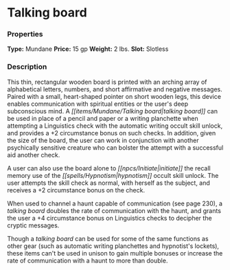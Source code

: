 ﻿---
Title: "Talking board"
Type: "Mundane"
Price: "15 gp"
Weight: "2 lbs."
Slot: "Slotless"
Description: |
  "This thin, rectangular wooden board is printed with an arching array of alphabetical letters, numbers, and short affirmative and negative messages. Paired with a small, heart-shaped pointer on short wooden legs, this device enables communication with spiritual entities or the user's deep subconscious mind. A talking board can be used in place of a pencil and paper or a writing planchette when attempting a Linguistics check with the automatic writing occult skill unlock, and provides a +2 circumstance bonus on such checks. In addition, given the size of the board, the user can work in conjunction with another psychically sensitive creature who can bolster the attempt with a successful aid another check.
  A user can also use the board alone to initiate the recall memory use of the hypnotism occult skill unlock. The user attempts the skill check as normal, with herself as the subject, and receives a +2 circumstance bonus on the check.
  When used to channel a haunt capable of communication (see page 230), a talking board doubles the rate of communication with the haunt, and grants the user a +4 circumstance bonus on Linguistics checks to decipher the cryptic messages.
  Though a talking board can be used for some of the same functions as other gear (such as automatic writing planchettes and hypnotist's lockets), these items can't be used in unison to gain multiple bonuses or increase the rate of communication with a haunt to more than double."
Sources: "['Occult Adventures']"
---

# Talking board

### Properties

**Type:** Mundane **Price:** 15 gp **Weight:** 2 lbs. **Slot:** Slotless

### Description

This thin, rectangular wooden board is printed with an arching array of alphabetical letters, numbers, and short affirmative and negative messages. Paired with a small, heart-shaped pointer on short wooden legs, this device enables communication with spiritual entities or the user's deep subconscious mind. A _[[items/Mundane/Talking board|talking board]]_ can be used in place of a pencil and paper or a writing planchette when attempting a Linguistics check with the automatic writing occult skill unlock, and provides a +2 circumstance bonus on such checks. In addition, given the size of the board, the user can work in conjunction with another psychically sensitive creature who can bolster the attempt with a successful aid another check.

A user can also use the board alone to _[[npcs/Initiate|initiate]]_ the recall memory use of the _[[spells/Hypnotism|hypnotism]]_ occult skill unlock. The user attempts the skill check as normal, with herself as the subject, and receives a +2 circumstance bonus on the check.

When used to channel a haunt capable of communication (see page 230), a _talking board_ doubles the rate of communication with the haunt, and grants the user a +4 circumstance bonus on Linguistics checks to decipher the cryptic messages.

Though a _talking board_ can be used for some of the same functions as other gear (such as automatic writing planchettes and hypnotist's lockets), these items can't be used in unison to gain multiple bonuses or increase the rate of communication with a haunt to more than double.

